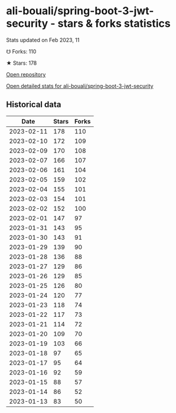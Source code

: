 # ali-bouali/spring-boot-3-jwt-security - stars & forks statistics

Stats updated on Feb 2023, 11

☋ Forks: 110

★ Stars: 178

[Open repository](https://github.com/ali-bouali/spring-boot-3-jwt-security)

[Open detailed stats for ali-bouali/spring-boot-3-jwt-security](https://reviewgithub.com/rep/ali-bouali/spring-boot-3-jwt-security)

## Historical data
| Date | Stars | Forks |
|------|-------|-------|
| 2023-02-11 | 178 | 110 | 
| 2023-02-10 | 172 | 109 | 
| 2023-02-09 | 170 | 108 | 
| 2023-02-07 | 166 | 107 | 
| 2023-02-06 | 161 | 104 | 
| 2023-02-05 | 159 | 102 | 
| 2023-02-04 | 155 | 101 | 
| 2023-02-03 | 154 | 101 | 
| 2023-02-02 | 152 | 100 | 
| 2023-02-01 | 147 | 97 | 
| 2023-01-31 | 143 | 95 | 
| 2023-01-30 | 143 | 91 | 
| 2023-01-29 | 139 | 90 | 
| 2023-01-28 | 136 | 88 | 
| 2023-01-27 | 129 | 86 | 
| 2023-01-26 | 129 | 85 | 
| 2023-01-25 | 126 | 80 | 
| 2023-01-24 | 120 | 77 | 
| 2023-01-23 | 118 | 74 | 
| 2023-01-22 | 117 | 73 | 
| 2023-01-21 | 114 | 72 | 
| 2023-01-20 | 109 | 70 | 
| 2023-01-19 | 103 | 66 | 
| 2023-01-18 | 97 | 65 | 
| 2023-01-17 | 95 | 64 | 
| 2023-01-16 | 92 | 59 | 
| 2023-01-15 | 88 | 57 | 
| 2023-01-14 | 86 | 52 | 
| 2023-01-13 | 83 | 50 | 


